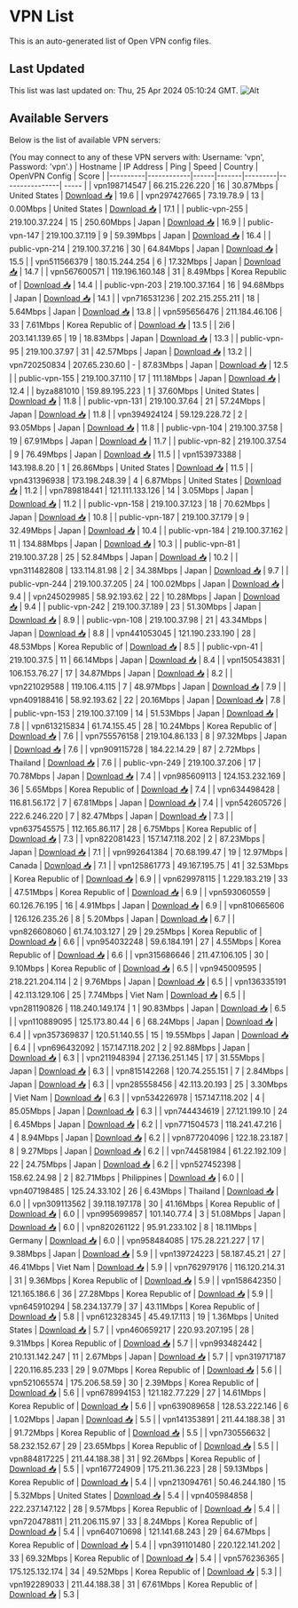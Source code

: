 # VPN List

This is an auto-generated list of Open VPN config files.

## Last Updated

This list was last updated on: Thu, 25 Apr 2024 05:10:24 GMT.
![Alt](https://repobeats.axiom.co/api/embed/186b98318ef1479477931607c1ad7d823f12451f.svg "Repobeats analytics image")

## Available Servers

Below is the list of available VPN servers:

(You may connect to any of these VPN servers with: Username: 'vpn', Password: 'vpn'.)
| Hostname | IP Address | Ping | Speed | Country | OpenVPN Config | Score |
|----------|------------|------|-------|---------|----------------| ----- |
| vpn198714547 | 66.215.226.220 | 16 | 30.87Mbps | United States | [Download 📥](./configs/server_0_US.ovpn) | 19.6 |
| vpn297427665 | 73.19.78.9 | 13 | 0.00Mbps | United States | [Download 📥](./configs/server_1_US.ovpn) | 17.1 |
| public-vpn-255 | 219.100.37.224 | 15 | 250.60Mbps | Japan | [Download 📥](./configs/server_2_JP.ovpn) | 16.9 |
| public-vpn-147 | 219.100.37.119 | 9 | 59.39Mbps | Japan | [Download 📥](./configs/server_3_JP.ovpn) | 16.4 |
| public-vpn-214 | 219.100.37.216 | 30 | 64.84Mbps | Japan | [Download 📥](./configs/server_4_JP.ovpn) | 15.5 |
| vpn511566379 | 180.15.244.254 | 6 | 17.32Mbps | Japan | [Download 📥](./configs/server_5_JP.ovpn) | 14.7 |
| vpn567600571 | 119.196.160.148 | 31 | 8.49Mbps | Korea Republic of | [Download 📥](./configs/server_6_KR.ovpn) | 14.4 |
| public-vpn-203 | 219.100.37.164 | 16 | 94.68Mbps | Japan | [Download 📥](./configs/server_7_JP.ovpn) | 14.1 |
| vpn716531236 | 202.215.255.211 | 18 | 5.64Mbps | Japan | [Download 📥](./configs/server_8_JP.ovpn) | 13.8 |
| vpn595656476 | 211.184.46.106 | 33 | 7.61Mbps | Korea Republic of | [Download 📥](./configs/server_9_KR.ovpn) | 13.5 |
| 2i6 | 203.141.139.65 | 19 | 18.83Mbps | Japan | [Download 📥](./configs/server_10_JP.ovpn) | 13.3 |
| public-vpn-95 | 219.100.37.97 | 31 | 42.57Mbps | Japan | [Download 📥](./configs/server_11_JP.ovpn) | 13.2 |
| vpn720250834 | 207.65.230.60 | - | 87.83Mbps | Japan | [Download 📥](./configs/server_12_JP.ovpn) | 12.5 |
| public-vpn-155 | 219.100.37.110 | 17 | 111.18Mbps | Japan | [Download 📥](./configs/server_13_JP.ovpn) | 12.4 |
| byza881010 | 159.89.195.223 | 1 | 37.60Mbps | United States | [Download 📥](./configs/server_14_US.ovpn) | 11.8 |
| public-vpn-131 | 219.100.37.64 | 21 | 57.24Mbps | Japan | [Download 📥](./configs/server_15_JP.ovpn) | 11.8 |
| vpn394924124 | 59.129.228.72 | 2 | 93.05Mbps | Japan | [Download 📥](./configs/server_16_JP.ovpn) | 11.8 |
| public-vpn-104 | 219.100.37.58 | 19 | 67.91Mbps | Japan | [Download 📥](./configs/server_17_JP.ovpn) | 11.7 |
| public-vpn-82 | 219.100.37.54 | 9 | 76.49Mbps | Japan | [Download 📥](./configs/server_18_JP.ovpn) | 11.5 |
| vpn153973388 | 143.198.8.20 | 1 | 26.86Mbps | United States | [Download 📥](./configs/server_19_US.ovpn) | 11.5 |
| vpn431396938 | 173.198.248.39 | 4 | 6.87Mbps | United States | [Download 📥](./configs/server_20_US.ovpn) | 11.2 |
| vpn789818441 | 121.111.133.126 | 14 | 3.05Mbps | Japan | [Download 📥](./configs/server_21_JP.ovpn) | 11.2 |
| public-vpn-158 | 219.100.37.123 | 18 | 70.62Mbps | Japan | [Download 📥](./configs/server_22_JP.ovpn) | 10.8 |
| public-vpn-187 | 219.100.37.179 | 9 | 32.49Mbps | Japan | [Download 📥](./configs/server_23_JP.ovpn) | 10.4 |
| public-vpn-184 | 219.100.37.162 | 11 | 134.88Mbps | Japan | [Download 📥](./configs/server_24_JP.ovpn) | 10.3 |
| public-vpn-81 | 219.100.37.28 | 25 | 52.84Mbps | Japan | [Download 📥](./configs/server_25_JP.ovpn) | 10.2 |
| vpn311482808 | 133.114.81.98 | 2 | 34.38Mbps | Japan | [Download 📥](./configs/server_26_JP.ovpn) | 9.7 |
| public-vpn-244 | 219.100.37.205 | 24 | 100.02Mbps | Japan | [Download 📥](./configs/server_27_JP.ovpn) | 9.4 |
| vpn245029985 | 58.92.193.62 | 22 | 10.28Mbps | Japan | [Download 📥](./configs/server_28_JP.ovpn) | 9.4 |
| public-vpn-242 | 219.100.37.189 | 23 | 51.30Mbps | Japan | [Download 📥](./configs/server_29_JP.ovpn) | 8.9 |
| public-vpn-108 | 219.100.37.98 | 21 | 43.34Mbps | Japan | [Download 📥](./configs/server_30_JP.ovpn) | 8.8 |
| vpn441053045 | 121.190.233.190 | 28 | 48.53Mbps | Korea Republic of | [Download 📥](./configs/server_31_KR.ovpn) | 8.5 |
| public-vpn-41 | 219.100.37.5 | 11 | 66.14Mbps | Japan | [Download 📥](./configs/server_32_JP.ovpn) | 8.4 |
| vpn150543831 | 106.153.76.27 | 17 | 34.87Mbps | Japan | [Download 📥](./configs/server_33_JP.ovpn) | 8.2 |
| vpn221029588 | 119.106.4.115 | 7 | 48.97Mbps | Japan | [Download 📥](./configs/server_34_JP.ovpn) | 7.9 |
| vpn409188416 | 58.92.193.62 | 22 | 20.16Mbps | Japan | [Download 📥](./configs/server_35_JP.ovpn) | 7.8 |
| public-vpn-153 | 219.100.37.109 | 14 | 51.53Mbps | Japan | [Download 📥](./configs/server_36_JP.ovpn) | 7.8 |
| vpn613215834 | 61.74.155.45 | 28 | 10.24Mbps | Korea Republic of | [Download 📥](./configs/server_37_KR.ovpn) | 7.6 |
| vpn755576158 | 219.104.86.133 | 8 | 97.32Mbps | Japan | [Download 📥](./configs/server_38_JP.ovpn) | 7.6 |
| vpn909115728 | 184.22.14.29 | 87 | 2.72Mbps | Thailand | [Download 📥](./configs/server_39_TH.ovpn) | 7.6 |
| public-vpn-249 | 219.100.37.206 | 17 | 70.78Mbps | Japan | [Download 📥](./configs/server_40_JP.ovpn) | 7.4 |
| vpn985609113 | 124.153.232.169 | 36 | 5.65Mbps | Korea Republic of | [Download 📥](./configs/server_41_KR.ovpn) | 7.4 |
| vpn634498428 | 116.81.56.172 | 7 | 67.81Mbps | Japan | [Download 📥](./configs/server_42_JP.ovpn) | 7.4 |
| vpn542605726 | 222.6.246.220 | 7 | 82.47Mbps | Japan | [Download 📥](./configs/server_43_JP.ovpn) | 7.3 |
| vpn637545575 | 112.165.86.117 | 28 | 6.75Mbps | Korea Republic of | [Download 📥](./configs/server_44_KR.ovpn) | 7.3 |
| vpn822081423 | 157.147.118.202 | 2 | 87.23Mbps | Japan | [Download 📥](./configs/server_45_JP.ovpn) | 7.1 |
| vpn992641384 | 70.68.199.47 | 19 | 12.97Mbps | Canada | [Download 📥](./configs/server_46_CA.ovpn) | 7.1 |
| vpn125861773 | 49.167.195.75 | 41 | 32.53Mbps | Korea Republic of | [Download 📥](./configs/server_47_KR.ovpn) | 6.9 |
| vpn629978115 | 1.229.183.219 | 33 | 47.51Mbps | Korea Republic of | [Download 📥](./configs/server_48_KR.ovpn) | 6.9 |
| vpn593060559 | 60.126.76.195 | 16 | 4.91Mbps | Japan | [Download 📥](./configs/server_49_JP.ovpn) | 6.9 |
| vpn810665606 | 126.126.235.26 | 8 | 5.20Mbps | Japan | [Download 📥](./configs/server_50_JP.ovpn) | 6.7 |
| vpn826608060 | 61.74.103.127 | 29 | 29.25Mbps | Korea Republic of | [Download 📥](./configs/server_51_KR.ovpn) | 6.6 |
| vpn954032248 | 59.6.184.191 | 27 | 4.55Mbps | Korea Republic of | [Download 📥](./configs/server_52_KR.ovpn) | 6.6 |
| vpn315686646 | 211.47.106.105 | 30 | 9.10Mbps | Korea Republic of | [Download 📥](./configs/server_53_KR.ovpn) | 6.5 |
| vpn945009595 | 218.221.204.114 | 2 | 9.76Mbps | Japan | [Download 📥](./configs/server_54_JP.ovpn) | 6.5 |
| vpn136335191 | 42.113.129.106 | 25 | 7.74Mbps | Viet Nam | [Download 📥](./configs/server_55_VN.ovpn) | 6.5 |
| vpn281190826 | 118.240.149.174 | 1 | 90.83Mbps | Japan | [Download 📥](./configs/server_56_JP.ovpn) | 6.5 |
| vpn110889095 | 125.173.80.44 | 6 | 68.24Mbps | Japan | [Download 📥](./configs/server_57_JP.ovpn) | 6.4 |
| vpn357369837 | 120.51.140.55 | 15 | 19.55Mbps | Japan | [Download 📥](./configs/server_58_JP.ovpn) | 6.4 |
| vpn696432092 | 157.147.118.202 | 2 | 92.88Mbps | Japan | [Download 📥](./configs/server_59_JP.ovpn) | 6.3 |
| vpn211948394 | 27.136.251.145 | 17 | 31.55Mbps | Japan | [Download 📥](./configs/server_60_JP.ovpn) | 6.3 |
| vpn815142268 | 120.74.255.151 | 7 | 2.84Mbps | Japan | [Download 📥](./configs/server_61_JP.ovpn) | 6.3 |
| vpn285558456 | 42.113.20.193 | 25 | 3.30Mbps | Viet Nam | [Download 📥](./configs/server_62_VN.ovpn) | 6.3 |
| vpn534226978 | 157.147.118.202 | 4 | 85.05Mbps | Japan | [Download 📥](./configs/server_63_JP.ovpn) | 6.3 |
| vpn744434619 | 27.121.199.10 | 24 | 6.45Mbps | Japan | [Download 📥](./configs/server_64_JP.ovpn) | 6.2 |
| vpn771504573 | 118.241.47.216 | 4 | 8.94Mbps | Japan | [Download 📥](./configs/server_65_JP.ovpn) | 6.2 |
| vpn877204096 | 122.18.23.187 | 8 | 9.27Mbps | Japan | [Download 📥](./configs/server_66_JP.ovpn) | 6.2 |
| vpn744581984 | 61.22.192.109 | 22 | 24.75Mbps | Japan | [Download 📥](./configs/server_67_JP.ovpn) | 6.2 |
| vpn527452398 | 158.62.24.98 | 2 | 82.71Mbps | Philippines | [Download 📥](./configs/server_68_PH.ovpn) | 6.0 |
| vpn407198485 | 125.24.33.102 | 26 | 6.43Mbps | Thailand | [Download 📥](./configs/server_69_TH.ovpn) | 6.0 |
| vpn309113562 | 39.118.197.178 | 30 | 41.16Mbps | Korea Republic of | [Download 📥](./configs/server_70_KR.ovpn) | 6.0 |
| vpn995699857 | 101.140.77.4 | 3 | 51.08Mbps | Japan | [Download 📥](./configs/server_71_JP.ovpn) | 6.0 |
| vpn820261122 | 95.91.233.102 | 8 | 18.11Mbps | Germany | [Download 📥](./configs/server_72_DE.ovpn) | 6.0 |
| vpn958484085 | 175.28.221.227 | 17 | 9.38Mbps | Japan | [Download 📥](./configs/server_73_JP.ovpn) | 5.9 |
| vpn139724223 | 58.187.45.21 | 27 | 46.41Mbps | Viet Nam | [Download 📥](./configs/server_74_VN.ovpn) | 5.9 |
| vpn762979176 | 116.120.214.31 | 31 | 9.36Mbps | Korea Republic of | [Download 📥](./configs/server_75_KR.ovpn) | 5.9 |
| vpn158642350 | 121.165.186.6 | 36 | 27.28Mbps | Korea Republic of | [Download 📥](./configs/server_76_KR.ovpn) | 5.9 |
| vpn645910294 | 58.234.137.79 | 37 | 43.11Mbps | Korea Republic of | [Download 📥](./configs/server_77_KR.ovpn) | 5.8 |
| vpn612328345 | 45.49.17.113 | 19 | 1.36Mbps | United States | [Download 📥](./configs/server_78_US.ovpn) | 5.7 |
| vpn460659217 | 220.93.207.195 | 28 | 9.31Mbps | Korea Republic of | [Download 📥](./configs/server_79_KR.ovpn) | 5.7 |
| vpn993482442 | 210.131.142.247 | 11 | 2.67Mbps | Japan | [Download 📥](./configs/server_80_JP.ovpn) | 5.7 |
| vpn319717187 | 220.116.85.233 | 29 | 9.07Mbps | Korea Republic of | [Download 📥](./configs/server_81_KR.ovpn) | 5.6 |
| vpn521065574 | 175.206.58.59 | 30 | 2.39Mbps | Korea Republic of | [Download 📥](./configs/server_82_KR.ovpn) | 5.6 |
| vpn678994153 | 121.182.77.229 | 27 | 14.61Mbps | Korea Republic of | [Download 📥](./configs/server_83_KR.ovpn) | 5.6 |
| vpn639089658 | 128.53.222.146 | 6 | 1.02Mbps | Japan | [Download 📥](./configs/server_84_JP.ovpn) | 5.5 |
| vpn141353891 | 211.44.188.38 | 31 | 91.72Mbps | Korea Republic of | [Download 📥](./configs/server_85_KR.ovpn) | 5.5 |
| vpn730556632 | 58.232.152.67 | 29 | 23.65Mbps | Korea Republic of | [Download 📥](./configs/server_86_KR.ovpn) | 5.5 |
| vpn884817225 | 211.44.188.38 | 31 | 92.26Mbps | Korea Republic of | [Download 📥](./configs/server_87_KR.ovpn) | 5.5 |
| vpn167724909 | 175.211.36.223 | 28 | 59.13Mbps | Korea Republic of | [Download 📥](./configs/server_88_KR.ovpn) | 5.4 |
| vpn213094761 | 50.46.244.180 | 15 | 5.32Mbps | United States | [Download 📥](./configs/server_89_US.ovpn) | 5.4 |
| vpn405984858 | 222.237.147.122 | 28 | 9.57Mbps | Korea Republic of | [Download 📥](./configs/server_90_KR.ovpn) | 5.4 |
| vpn720478811 | 211.206.115.97 | 33 | 8.24Mbps | Korea Republic of | [Download 📥](./configs/server_91_KR.ovpn) | 5.4 |
| vpn640710698 | 121.141.68.243 | 29 | 64.67Mbps | Korea Republic of | [Download 📥](./configs/server_92_KR.ovpn) | 5.4 |
| vpn391101480 | 220.122.141.202 | 33 | 69.32Mbps | Korea Republic of | [Download 📥](./configs/server_93_KR.ovpn) | 5.4 |
| vpn576236365 | 175.125.132.174 | 34 | 49.52Mbps | Korea Republic of | [Download 📥](./configs/server_94_KR.ovpn) | 5.3 |
| vpn192289033 | 211.44.188.38 | 31 | 67.61Mbps | Korea Republic of | [Download 📥](./configs/server_95_KR.ovpn) | 5.3 |
